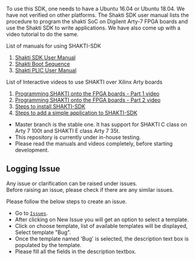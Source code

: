 
To use this SDK, one needs to have a Ubuntu 16.04 or Ubuntu 18.04. We have not verified on other platforms. The Shakti SDK user manual lists the procedure to program the shakti SoC on Digilent Arty-7 FPGA boards and use the Shakti SDK to write applications. We have also come up with a video tutorial to do the same.

List of manuals for using SHAKTI-SDK

1. [Shakti SDK User Manual](http://shakti.org.in/docs/user_manual.pdf)
2. [Shakti Boot Sequence](http://shakti.org.in/docs/boot_manual.pdf)
3. [Shakti PLIC User Manual](http://shakti.org.in/docs/plic_user_manual.pdf)


List of Interactive videos to use SHAKTI over Xilinx Arty boards

1. [Programming SHAKTI onto the FPGA boards - Part 1 video](https://youtu.be/oxsOwRpxfsQ)
2. [Programming SHAKTI onto the FPGA boards - Part 2 video](https://youtu.be/ZrBL9veHV7c)
3. [Steps to install SHAKTI-SDK](https://youtu.be/rFqSLuoXtaY)
4. [Steps to add a simple application to SHAKTI-SDK](https://youtu.be/N7ZLXjTVYMk)


* Master branch is the stable one. It has support for SHAKTI C class on Arty 7 100t and SHAKTI E class Arty 7 35t.
* This repository is currently under in-house testing.
* Please read the manuals and videos completely, before starting development.

## Logging Issue 

Any issue or clarification can be raised under issues. <br/>
Before raising an issue, please check if there are any similar issues.

Please follow the below steps to create an issue.

- Go to [`Issues`](https://gitlab.com/shaktiproject/software/shakti-sdk-dev/issues).
- After clicking on New Issue you will get an option to select a template.
- Click on choose template, list of available templates will be displayed, Select template "Bug".
- Once the template named 'Bug' is selected, the description text box is populated by the template.
- Please fill all the fields in the description textbox.

